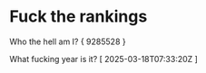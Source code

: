 # Fuck the rankings

Who the hell am I?
{ 9285528 }

What fucking year is it?
[ 2025-03-18T07:33:20Z ]
